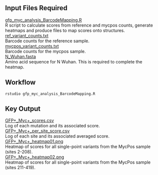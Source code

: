 ## Input Files Required

[gfp_myc_analysis_BarcodeMapping.R](https://github.com/Ortlund-Laboratory/SARS-CoV-2-Structure/blob/main/Raw%20Deep%20Mutational%20Scanning%20(DMS)%20Data/Initial_GFP+_Myc+_Selection/scores_and_visualization/mycpos/RBD_only/gfp_myc_analysis_BarcodeMapping.R)<br>
R script to calculate scores from reference and mycpos counts, generate heatmaps and produce files to map scores onto structures.<br>
[ref_variant_counts.txt](https://github.com/Ortlund-Laboratory/SARS-CoV-2-Structure/blob/main/Raw%20Deep%20Mutational%20Scanning%20(DMS)%20Data/Initial_GFP+_Myc+_Selection/scores_and_visualization/mycpos/RBD_only/ref_variant_counts.txt)<br>
Barcode counts for the reference sample.<br>
[mycpos_variant_counts.txt](https://github.com/Ortlund-Laboratory/SARS-CoV-2-Structure/blob/main/Raw%20Deep%20Mutational%20Scanning%20(DMS)%20Data/Initial_GFP+_Myc+_Selection/scores_and_visualization/mycpos/RBD_only/mycpos_variant_counts.txt)<br>
Barcode counts for the mycpos sample.<br>
[N_Wuhan.fasta](https://github.com/Ortlund-Laboratory/SARS-CoV-2-Structure/blob/main/Raw%20Deep%20Mutational%20Scanning%20(DMS)%20Data/Initial_GFP+_Myc+_Selection/scores_and_visualization/mycpos/RBD_only/N_Wuhan.fasta)<br>
Amino acid sequence for N Wuhan. This is required to complete the heatmap.

## Workflow

```
rstudio gfp_myc_analysis_BarcodeMapping.R
```

## Key Output

[GFP+_Myc+_scores.csv](https://github.com/Ortlund-Laboratory/SARS-CoV-2-Structure/blob/main/Raw%20Deep%20Mutational%20Scanning%20(DMS)%20Data/Initial_GFP+_Myc+_Selection/scores_and_visualization/mycpos/output/GFP+_Myc+_scores.csv)<br>
Log of each mutation and its associated score.<br>
[GFP+_Myc+_per_site_score.csv](https://github.com/Ortlund-Laboratory/SARS-CoV-2-Structure/blob/main/Raw%20Deep%20Mutational%20Scanning%20(DMS)%20Data/Initial_GFP+_Myc+_Selection/scores_and_visualization/mycpos/output/GFP+_Myc+_per_site_score.csv)<br>
Log of each site and its associated averaged score.<br>
[GFP+_Myc+_heatmap01.png](https://github.com/Ortlund-Laboratory/SARS-CoV-2-Structure/blob/main/Raw%20Deep%20Mutational%20Scanning%20(DMS)%20Data/Initial_GFP+_Myc+_Selection/scores_and_visualization/mycpos/output/GFP+_Myc+_heatmap01.png)<br>
Heatmap of scores for all single-point variants from the MycPos sample (sites 2-208).<br>
[GFP+_Myc+_heatmap02.png](https://github.com/Ortlund-Laboratory/SARS-CoV-2-Structure/blob/main/Raw%20Deep%20Mutational%20Scanning%20(DMS)%20Data/Initial_GFP+_Myc+_Selection/scores_and_visualization/mycpos/output/GFP+_Myc+_heatmap02.png)<br>
Heatmap of scores for all single-point variants from the MycPos sample (sites 211-419).<br>

